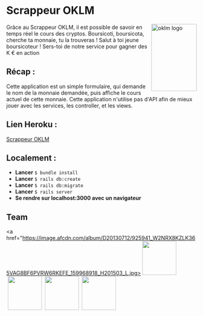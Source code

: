 # Scrappeur OKLM

<img src="https://www.oklm.com/wp-content/themes/OKLM-child/img/oklm-logo.png" align="right"
     title="oklm logo" width="120" height="178">


Grâce au Scrappeur OKLM, il est possible de savoir en temps réel le cours des cryptos.
Boursicoti, boursicota, cherche ta monnaie, tu la trouveras !
Salut à toi jeune boursicoteur ! 
Sers-toi de notre service pour gagner des K € en action



## Récap :

Cette application est un simple formulaire, qui demande le nom de la monnaie demandée, puis affiche le cours actuel de cette monnaie. Cette application n'utilise pas d'API afin de mieux jouer avec les services, les controller, et les views.

## Lien Heroku : 

[Scrappeur OKLM](https://scrappeur-oklm-nice.herokuapp.com/)

## Localement : 

* **Lancer** `$ bundle install`
* **Lancer** `$ rails db:create`
* **Lancer** `$ rails db:migrate`
* **Lancer** `$ rails server`
* **Se rendre sur localhost:3000 avec un navigateur**

## Team

<a href="https://image.afcdn.com/album/D20130712/925941_W2NRX8KZLK365VAG8BF6PVRW6RKEFE_159968918_H201503_L.jpg><img src="https://image.afcdn.com/album/D20130712/925941_W2NRX8KZLK365VAG8BF6PVRW6RKEFE_159968918_H201503_L.jpg" height="90px" hspace="4" /></a><a href="https://sourcerer.io/fame/sergey48k/sourcerer-io/sourcerer-app/links/1"><img src="https://sourcerer.io/fame/sergey48k/sourcerer-io/sourcerer-app/images/1" height="90px" hspace="4" /></a><a href="https://sourcerer.io/fame/sergey48k/sourcerer-io/sourcerer-app/links/2"><img src="https://sourcerer.io/fame/sergey48k/sourcerer-io/sourcerer-app/images/2" height="90px" hspace="4" /></a><a href="https://sourcerer.io/fame/sergey48k/sourcerer-io/sourcerer-app/links/3"><img src="https://sourcerer.io/fame/sergey48k/sourcerer-io/sourcerer-app/images/3" height="90px" hspace="4" /></a>





